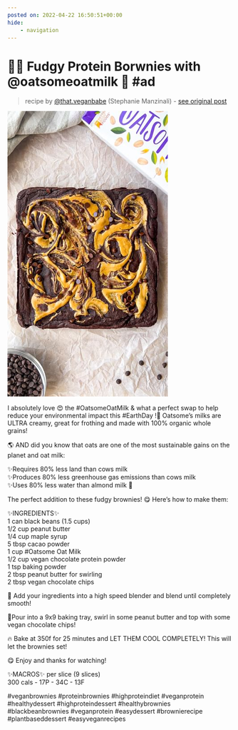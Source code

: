 ```yaml
---
posted on: 2022-04-22 16:50:51+00:00
hide:
    - navigation
---
```


# 🎉😍 Fudgy Protein Borwnies with @oatsomeoatmilk 🙌 #ad  

> recipe by [@that.veganbabe](https://www.instagram.com/that.veganbabe/) 
(Stephanie Manzinali) - [see original post](https://instagram.com/p/CcqSD0EMS9k)

![](../img/that.veganbabe_22-04-2022_1604.png)

  
I absolutely love 😍 the \#OatsomeOatMilk & what a perfect swap to help reduce your environmental impact this \#EarthDay !🌱 Oatsome’s milks are ULTRA creamy, great for frothing and made with 100% organic whole grains!   
  
🌎 AND did you know that oats are one of the most sustainable gains on the planet and oat milk:  
  
✨Requires 80% less land than cows milk  
✨Produces 80% less greenhouse gas emissions than cows milk  
✨Uses 80% less water than almond milk 🤯   
  
The perfect addition to these fudgy brownies! 😋 Here’s how to make them:  
  
✨INGREDIENTS✨  
1 can black beans (1.5 cups)  
1/2 cup peanut butter  
1/4 cup maple syrup  
5 tbsp cacao powder  
1 cup \#Oatsome Oat Milk  
1/2 cup vegan chocolate protein powder   
1 tsp baking powder  
2 tbsp peanut butter for swirling  
2 tbsp vegan chocolate chips  
  
🙌 Add your ingredients into a high speed blender and blend until completely smooth!  
  
🍫Pour into a 9x9 baking tray, swirl in some peanut butter and top with some vegan chocolate chips!  
  
🔥 Bake at 350f for 25 minutes and LET THEM COOL COMPLETELY! This will let the brownies set!  
  
😋 Enjoy and thanks for watching!  
  
✨MACROS✨ per slice (9 slices)  
300 cals - 17P - 34C - 13F  
  
\#veganbrownies \#proteinbrownies \#highproteindiet \#veganprotein \#healthydessert \#highproteindessert \#healthybrownies \#blackbeanbrownies \#veganprotein \#easydessert \#brownierecipe \#plantbaseddessert \#easyveganrecipes   